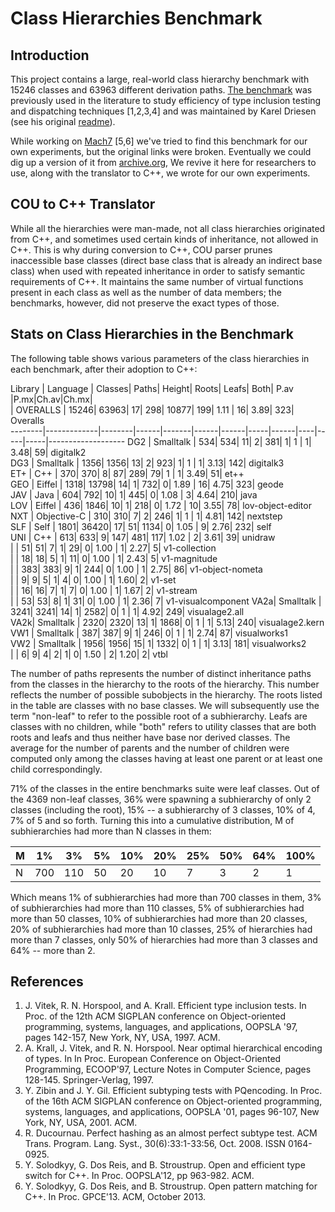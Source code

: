 Class Hierarchies Benchmark
===========================

Introduction
------------

This project contains a large, real-world class hierarchy benchmark with 15246
classes and 63963 different derivation paths. [The benchmark](cou) was previously
used in the literature to study efficiency of type inclusion testing and dispatching 
techniques [1,2,3,4] and was maintained by Karel Driesen (see his original 
[readme](cou/readme)).
 
While working on [Mach7](http://bit.ly/Mach7) [5,6] we've tried to find this benchmark 
for our own experiments, but the original links were broken. Eventually we could 
dig up a version of it from 
[archive.org](http://web.archive.org/web/20050403120458/http://www.cs.ucsb.edu/labs/oocsb/),
We revive it here for researchers to use, along with the translator to C++, we 
wrote for our own experiments.

COU to C++ Translator
---------------------

While all the hierarchies were man-made, not all class hierarchies originated 
from C++, and sometimes used certain kinds of inheritance, not allowed in C++.
This is why during conversion to C++, COU parser prunes inaccessible base classes 
(direct base class that is already an indirect base class) when used with repeated 
inheritance in order to satisfy semantic requirements of C++. It maintains 
the same number of virtual functions present in each class as well as the number 
of data members; the benchmarks, however, did not preserve the exact types of those.

Stats on Class Hierarchies in the Benchmark
-------------------------------------------

The following table shows various parameters of the class hierarchies in each benchmark, after their adoption to C++: 

Library | Language    | Classes| Paths| Height| Roots| Leafs| Both| P.av |P.mx|Ch.av|Ch.mx|                   
        | OVERALLS    |   15246| 63963|     17|   298| 10877|  199| 1.11 |  16| 3.89|  323| Overalls          
--------|-------------|--------|------|-------|------|------|-----|------|----|-----|-----|-------------------
    DG2 | Smalltalk   |     534|   534|     11|     2|   381|    1| 1    |   1| 3.48|   59| digitalk2         
    DG3 | Smalltalk   |    1356|  1356|     13|     2|   923|    1| 1    |   1| 3.13|  142| digitalk3         
    ET+ | C++         |     370|   370|      8|    87|   289|   79| 1    |   1| 3.49|   51| et++              
    GEO | Eiffel      |    1318| 13798|     14|     1|   732|    0| 1.89 |  16| 4.75|  323| geode             
    JAV | Java        |     604|   792|     10|     1|   445|    0| 1.08 |   3| 4.64|  210| java              
    LOV | Eiffel      |     436|  1846|     10|     1|   218|    0| 1.72 |  10| 3.55|   78| lov-object-editor 
    NXT | Objective-C |     310|   310|      7|     2|   246|    1| 1    |   1| 4.81|  142| nextstep          
    SLF | Self        |    1801| 36420|     17|    51|  1134|    0| 1.05 |   9| 2.76|  232| self              
    UNI | C++         |     613|   633|      9|   147|   481|  117| 1.02 |   2| 3.61|   39| unidraw           
        |             |      51|    51|      7|     1|    29|    0| 1.00 |   1| 2.27|    5| v1-collection     
        |             |      18|    18|      5|     1|    11|    0| 1.00 |   1| 2.43|    5| v1-magnitude      
        |             |     383|   383|      9|     1|   244|    0| 1.00 |   1| 2.75|   86| v1-object-nometa  
        |             |       9|     9|      5|     1|     4|    0| 1.00 |   1| 1.60|    2| v1-set            
        |             |      16|    16|      7|     1|     7|    0| 1.00 |   1| 1.67|    2| v1-stream         
        |             |      53|    53|      8|     1|    31|    0| 1.00 |   1| 2.36|    7| v1-visualcomponent
    VA2a| Smalltalk   |    3241|  3241|     14|     1|  2582|    0| 1    |   1| 4.92|  249| visualage2.all    
    VA2k| Smalltalk   |    2320|  2320|     13|     1|  1868|    0| 1    |   1| 5.13|  240| visualage2.kern   
    VW1 | Smalltalk   |     387|   387|      9|     1|   246|    0| 1    |   1| 2.74|   87| visualworks1      
    VW2 | Smalltalk   |    1956|  1956|     15|     1|  1332|    0| 1    |   1| 3.13|  181| visualworks2      
        |             |       6|     9|      4|     2|     1|    0| 1.50 |   2| 1.20|    2| vtbl              

The number of paths represents the number of distinct inheritance paths from the 
classes in the hierarchy to the roots of the hierarchy. This number reflects the number of possible subobjects in the 
hierarchy. The roots listed in the table are classes with no base classes. We 
will subsequently use the term "non-leaf" to refer to the possible root of 
a subhierarchy. Leafs are classes with no children, while "both" refers to 
utility classes that are both roots and leafs and thus neither have base nor 
derived classes. The average for the number of parents and the number of 
children were computed only among the classes having at least one parent or at 
least one child correspondingly.

71% of the classes in the entire benchmarks suite were leaf classes. 
Out of the 4369 non-leaf classes, 36% were spawning a subhierarchy of only 
2 classes (including the root), 15% -- a subhierarchy of 3 classes, 
10% of 4, 7% of 5 and so forth. Turning this into a cumulative distribution, 
M of subhierarchies had more than N classes in them:

 M |  1% |  3% | 5% | 10% | 20% | 25% | 50% | 64% | 100%
---|-----|-----|----|-----|-----|-----|-----|-----|-----
 N | 700 | 110 | 50 |  20 |  10 |   7 |   3 |   2 |    1

Which means 1% of subhierarchies had more than 700 classes in them, 3% of subhierarchies 
had more than 110 classes, 5% of subhierarchies had more than 50 classes, 10% 
of subhierarchies had more than 20 classes, 20% of subhierarchies had more than 
10 classes, 25% of hierarchies had more than 7 classes, only 50% of 
hierarchies had more than 3 classes and 64% -- more than 2.

References
----------

1. J. Vitek, R. N. Horspool, and A. Krall. Efficient type inclusion tests. In Proc. of the 12th ACM SIGPLAN conference on Object-oriented programming, systems, languages, and applications, OOPSLA '97, pages 142-157, New York, NY, USA, 1997. ACM.
2. A. Krall, J. Vitek, and R. N. Horspool. Near optimal hierarchical encoding of types. In In Proc. European Conference on Object-Oriented Programming, ECOOP'97, Lecture Notes in Computer Science, pages 128-145. Springer-Verlag, 1997.
3. Y. Zibin and J. Y. Gil. Efficient subtyping tests with PQencoding. In Proc. of the 16th ACM SIGPLAN conference on Object-oriented programming, systems, languages, and applications, OOPSLA '01, pages 96-107, New York, NY, USA, 2001. ACM.
4. R. Ducournau. Perfect hashing as an almost perfect subtype test. ACM Trans. Program. Lang. Syst., 30(6):33:1-33:56, Oct. 2008. ISSN 0164-0925.
5. Y. Solodkyy, G. Dos Reis, and B. Stroustrup. Open and efficient type switch for C++. In Proc. OOPSLA'12, pp 963-982. ACM.
6. Y. Solodkyy, G. Dos Reis, and B. Stroustrup. Open pattern matching for C++. In Proc. GPCE'13. ACM, October 2013.
